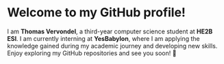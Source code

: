 # Welcome to my GitHub profile!

I am **Thomas Vervondel**, a third-year computer science student at **HE2B ESI**.
I am currently interning at **YesBabylon**, where I am applying the knowledge gained during my academic journey and developing new skills.
Enjoy exploring my GitHub repositories and see you soon! 🚀
